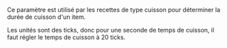 Ce paramètre est utilisé par les recettes de type cuisson pour déterminer la durée de cuisson d'un item.

Les unités sont des ticks, donc pour une seconde de temps de cuisson, il faut régler le temps de cuisson à 20 ticks.